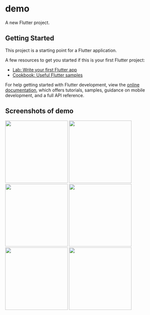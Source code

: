 # demo

A new Flutter project.

## Getting Started

This project is a starting point for a Flutter application.

A few resources to get you started if this is your first Flutter project:

- [Lab: Write your first Flutter app](https://docs.flutter.dev/get-started/codelab)
- [Cookbook: Useful Flutter samples](https://docs.flutter.dev/cookbook)

For help getting started with Flutter development, view the
[online documentation](https://docs.flutter.dev/), which offers tutorials,
samples, guidance on mobile development, and a full API reference.

## Screenshots of demo
<img src='https://github.com/codal-mpawar/flutter_demo/assets/46340921/5443c65a-6fb3-486d-b451-6aea957b5b98' width='200'>
<img src='https://github.com/codal-mpawar/flutter_demo/assets/46340921/38944dc4-cd2e-43ba-a1f9-46e908b8af87' width='200'>
<img src='https://github.com/codal-mpawar/flutter_demo/assets/46340921/b037ad53-e2a7-4096-bcfa-8360134f3f48' width='200'>
<img src='https://github.com/codal-mpawar/flutter_demo/assets/46340921/23b73454-3773-477e-aee3-23a52dd54781' width='200'>
<img src='https://github.com/codal-mpawar/flutter_demo/assets/46340921/ad7fdd6c-680b-486d-9b99-09955f18ce45' width='200'>
<img src='https://github.com/codal-mpawar/flutter_demo/assets/46340921/51526738-87f1-4f76-8af2-a914b8d45e2c' width='200'>
